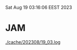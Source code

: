 Sat Aug 19 03:16:06 EEST 2023
# JAM
<a href='./cache/202308/19_03.log'>./cache/202308/19_03.log</a>
